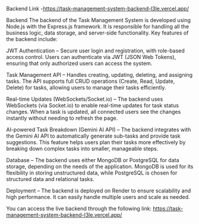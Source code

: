 Backend Link -https://task-management-system-backend-l3le.vercel.app/

Backend
The backend of the Task Management System is developed using Node.js with the Express.js framework. It is responsible for handling all the business logic, data storage, and server-side functionality. Key features of the backend include:

JWT Authentication – Secure user login and registration, with role-based access control. Users can authenticate via JWT (JSON Web Tokens), ensuring that only authorized users can access the system.

Task Management API – Handles creating, updating, deleting, and assigning tasks. The API supports full CRUD operations (Create, Read, Update, Delete) for tasks, allowing users to manage their tasks efficiently.

Real-time Updates (WebSockets/Socket.io) – The backend uses WebSockets (via Socket.io) to enable real-time updates for task status changes. When a task is updated, all connected users see the changes instantly without needing to refresh the page.

AI-powered Task Breakdown (Gemini AI API) – The backend integrates with the Gemini AI API to automatically generate sub-tasks and provide task suggestions. This feature helps users plan their tasks more effectively by breaking down complex tasks into smaller, manageable steps.

Database – The backend uses either MongoDB or PostgreSQL for data storage, depending on the needs of the application. MongoDB is used for its flexibility in storing unstructured data, while PostgreSQL is chosen for structured data and relational tasks.

Deployment – The backend is deployed on Render to ensure scalability and high performance. It can easily handle multiple users and scale as needed.

You can access the live backend through the following link:
https://task-management-system-backend-l3le.vercel.app/


